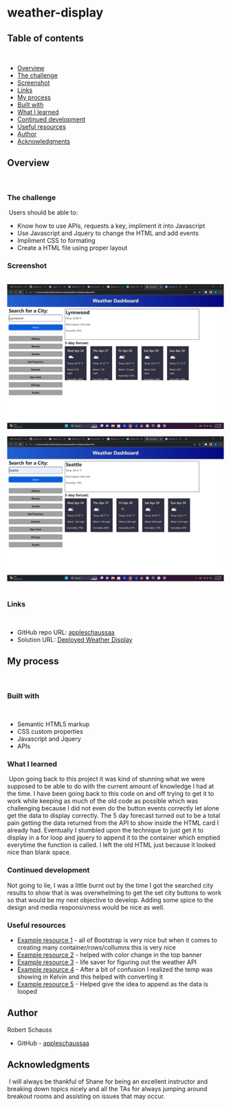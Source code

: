 # weather-display

## Table of contents
​
- [Overview](#overview)
 - [The challenge](#the-challenge)
 - [Screenshot](#screenshot)
 - [Links](#links)
- [My process](#my-process)
 - [Built with](#built-with)
 - [What I learned](#what-i-learned)
 - [Continued development](#continued-development)
 - [Useful resources](#useful-resources)
- [Author](#author)
- [Acknowledgments](#acknowledgments)
​
## Overview
​
### The challenge
​
Users should be able to:
​
- Know how to use APIs, requests a key, impliment it into Javascript
- Use Javascript and Jquery to change the HTML and add events
- Impliment CSS to formating
- Create a HTML file using proper layout
​
### Screenshot
​
![Lynnwood weather displayed](assets/screenshot/weather-dashboard-lynnwood.png)

![Seattle weather displayed](assets/screenshot/weather-dashboard-seattle.png)
​
### Links
​
- GitHub repo URL: [appleschaussaa](https://github.com/appleschaussaa/weather-display)
- Solution URL: [Deployed Weather Display](https://appleschaussaa.github.io/weather-display/)
​
## My process
​
### Built with
​
- Semantic HTML5 markup
- CSS custom properties
- Javascript and Jquery
- APIs
​
### What I learned
​
Upon going back to this project it was kind of stunning what we were supposed to be able to do with the current amount of knowledge I had at the time. I have been going back to this code on and off trying to get it to work while keeping as much of the old code as possible which was challenging because I did not even do the button events correctly let alone get the data to display correctly. The 5 day forecast turned out to be a total pain getting the data returned from the API to show inside the HTML card I already had. Eventually I stumbled upon the technique to just get it to display in a for loop and jquery to append it to the container which emptied everytime the function is called. I left the old HTML just because it looked nice than blank space.
​
### Continued development

Not going to lie, I was a little burnt out by the time I got the searched city results to show that is was overwhelming to get the set city buttons to work so that would be my next objective to develop. Adding some spice to the design and media responsivness would be nice as well.
​
### Useful resources
- [Example resource 1](https://getbootstrap.com/docs/5.1/layout/grid/) - all of Bootstrap is very nice but when it comes to creating many container/rows/collumns this is very nice
- [Example resource 2](https://developer.mozilla.org/en-US/docs/Web/CSS/gradient/linear-gradient) - helped with color change in the top banner
- [Example resource 3](https://coding-boot-camp.github.io/full-stack/apis/how-to-use-api-keys) - life saver for figuring out the weather API
- [Example resource 4](https://www.w3schools.com/howto/howto_js_temperature_converter.asp) - After a bit of confusion I realized the temp was showing in Kelvin and this helped with converting it
- [Example resource 5](https://www.w3schools.com/jquery/html_append.asp) - Helped give the idea to append as the data is looped
​
## Author

 Robert Schauss
- GitHub - [appleschaussaa](https://github.com/appleschaussaa)
​
## Acknowledgments
​
I will always be thankful of Shane for being an excellent instructor and breaking down topics nicely and all the TAs for always jumping around breakout rooms and assisting on issues that may occur. 

